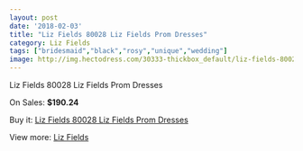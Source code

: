 ```yaml
---
layout: post
date: '2018-02-03'
title: "Liz Fields 80028 Liz Fields Prom Dresses"
category: Liz Fields
tags: ["bridesmaid","black","rosy","unique","wedding"]
image: http://img.hectodress.com/30333-thickbox_default/liz-fields-80028-liz-fields-prom-dresses.jpg
---
```

Liz Fields 80028 Liz Fields Prom Dresses

On Sales: **$190.24**
<a href="https://www.hectodress.com/liz-fields/13957-liz-fields-80028-liz-fields-prom-dresses.html"><amp-img layout="responsive" width="600" height="600" src="//img.hectodress.com/30333-thickbox_default/liz-fields-80028-liz-fields-prom-dresses.jpg" alt="Liz Fields 80028 Liz Fields Prom Dresses 0" /></a>

Buy it: [Liz Fields 80028 Liz Fields Prom Dresses](https://www.hectodress.com/liz-fields/13957-liz-fields-80028-liz-fields-prom-dresses.html "Liz Fields 80028 Liz Fields Prom Dresses")

View more: [Liz Fields](https://www.hectodress.com/235-liz-fields "Liz Fields")